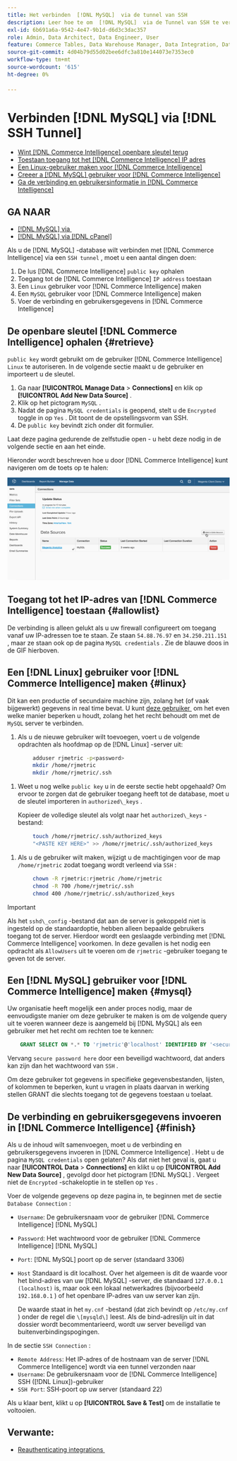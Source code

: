 ```yaml
---
title: Het verbinden  [!DNL MySQL]  via de tunnel van SSH
description: Leer hoe te om  [!DNL MySQL]  via de Tunnel van SSH te verbinden.
exl-id: 6b691a6a-9542-4e47-9b1d-d6d3c3dac357
role: Admin, Data Architect, Data Engineer, User
feature: Commerce Tables, Data Warehouse Manager, Data Integration, Data Import/Export, SQL Report Builder
source-git-commit: 4d04b79d55d02bee6dfc3a810e144073e7353ec0
workflow-type: tm+mt
source-wordcount: '615'
ht-degree: 0%

---
```


# Verbinden [!DNL MySQL] via [!DNL SSH Tunnel]

* [Wint  [!DNL Commerce Intelligence]  openbare sleutel terug](#retrieve)
* [Toestaan toegang tot het  [!DNL Commerce Intelligence]  IP adres](#allowlist)
* [Een Linux-gebruiker maken voor  [!DNL Commerce Intelligence]](#linux)
* [Creeer a [!DNL MySQL]  gebruiker voor  [!DNL Commerce Intelligence]](#mysql)
* [Ga de verbinding en gebruikersinformatie in  [!DNL Commerce Intelligence]](#finish)

## GA NAAR

* [[!DNL MySQL] via &#x200B;](../integrations/mysql-via-a-direct-connection.md)
* [[!DNL MySQL] via  [!DNL cPanel]](../integrations/mysql-via-cpanel.md)

Als u de [!DNL MySQL] -database wilt verbinden met [!DNL Commerce Intelligence] via een `SSH tunnel` , moet u een aantal dingen doen:

1. De lus [!DNL Commerce Intelligence] `public key` ophalen
1. Toegang tot de [!DNL Commerce Intelligence] `IP address` toestaan
1. Een `Linux` gebruiker voor [!DNL Commerce Intelligence] maken
1. Een `MySQL` gebruiker voor [!DNL Commerce Intelligence] maken
1. Voer de verbinding en gebruikersgegevens in [!DNL Commerce Intelligence]


## De openbare sleutel [!DNL Commerce Intelligence] ophalen {#retrieve}

`public key` wordt gebruikt om de gebruiker [!DNL Commerce Intelligence] `Linux` te autoriseren. In de volgende sectie maakt u de gebruiker en importeert u de sleutel.

1. Ga naar **[!UICONTROL Manage Data** > **Connections]** en klik op **[!UICONTROL Add New Data Source]** .
1. Klik op het pictogram `MySQL` .
1. Nadat de pagina `MySQL credentials` is geopend, stelt u de `Encrypted` toggle in op `Yes` . Dit toont de de opstellingsvorm van SSH.
1. De `public key` bevindt zich onder dit formulier.

Laat deze pagina gedurende de zelfstudie open - u hebt deze nodig in de volgende sectie en aan het einde.

Hieronder wordt beschreven hoe u door [!DNL Commerce Intelligence] kunt navigeren om de toets op te halen:

![&#x200B; Geanimeerde demonstratie van verbinding MySQL via de tunnel van SSH &#x200B;](../../../assets/MySQL_SSH.gif)<!--{: width="770"}-->

## Toegang tot het IP-adres van [!DNL Commerce Intelligence] toestaan {#allowlist}

De verbinding is alleen gelukt als u uw firewall configureert om toegang vanaf uw IP-adressen toe te staan. Ze staan `54.88.76.97` en `34.250.211.151` , maar ze staan ook op de pagina `MySQL credentials` . Zie de blauwe doos in de GIF hierboven.

## Een [!DNL Linux] gebruiker voor [!DNL Commerce Intelligence] maken {#linux}

Dit kan een productie of secundaire machine zijn, zolang het (of vaak bijgewerkt) gegevens in real time bevat. U kunt [&#x200B; deze gebruiker &#x200B;](../../../administrator/account-management/restrict-db-access.md) om het even welke manier beperken u houdt, zolang het het recht behoudt om met de `MySQL` server te verbinden.

1. Als u de nieuwe gebruiker wilt toevoegen, voert u de volgende opdrachten als hoofdmap op de [!DNL Linux] -server uit:

```bash
        adduser rjmetric -p<password>
        mkdir /home/rjmetric
        mkdir /home/rjmetric/.ssh
```

1. Weet u nog welke `public key` u in de eerste sectie hebt opgehaald? Om ervoor te zorgen dat de gebruiker toegang heeft tot de database, moet u de sleutel importeren in `authorized\_keys` .

   Kopieer de volledige sleutel als volgt naar het `authorized\_keys` -bestand:

```bash
        touch /home/rjmetric/.ssh/authorized_keys
        "<PASTE KEY HERE>" >> /home/rjmetric/.ssh/authorized_keys
```

1. Als u de gebruiker wilt maken, wijzigt u de machtigingen voor de map `/home/rjmetric` zodat toegang wordt verleend via `SSH` :

```bash
        chown -R rjmetric:rjmetric /home/rjmetric
        chmod -R 700 /home/rjmetric/.ssh
        chmod 400 /home/rjmetric/.ssh/authorized_keys
```

>[!IMPORTANT]
>
>Als het `sshd\_config` -bestand dat aan de server is gekoppeld niet is ingesteld op de standaardoptie, hebben alleen bepaalde gebruikers toegang tot de server. Hierdoor wordt een geslaagde verbinding met [!DNL Commerce Intelligence] voorkomen. In deze gevallen is het nodig een opdracht als `AllowUsers` uit te voeren om de `rjmetric` -gebruiker toegang te geven tot de server.

## Een [!DNL MySQL] gebruiker voor [!DNL Commerce Intelligence] maken {#mysql}

Uw organisatie heeft mogelijk een ander proces nodig, maar de eenvoudigste manier om deze gebruiker te maken is om de volgende query uit te voeren wanneer deze is aangemeld bij [!DNL MySQL] als een gebruiker met het recht om rechten toe te kennen:

```sql
    GRANT SELECT ON *.* TO 'rjmetric'@'localhost' IDENTIFIED BY '<secure password here>';
```

Vervang `secure password here` door een beveiligd wachtwoord, dat anders kan zijn dan het wachtwoord van `SSH` .

Om deze gebruiker tot gegevens in specifieke gegevensbestanden, lijsten, of kolommen te beperken, kunt u vragen in plaats daarvan in werking stellen GRANT die slechts toegang tot de gegevens toestaan u toelaat.

## De verbinding en gebruikersgegevens invoeren in [!DNL Commerce Intelligence] {#finish}

Als u de inhoud wilt samenvoegen, moet u de verbinding en gebruikersgegevens invoeren in [!DNL Commerce Intelligence] . Hebt u de pagina `MySQL credentials` open gelaten? Als dat niet het geval is, gaat u naar **[!UICONTROL Data** > **Connections]** en klikt u op **[!UICONTROL Add New Data Source]** , gevolgd door het pictogram [!DNL MySQL] . Vergeet niet de `Encrypted` -schakeloptie in te stellen op `Yes` .

Voer de volgende gegevens op deze pagina in, te beginnen met de sectie `Database Connection` :

* `Username`: De gebruikersnaam voor de gebruiker [!DNL Commerce Intelligence] [!DNL MySQL]
* `Password`: Het wachtwoord voor de gebruiker [!DNL Commerce Intelligence] [!DNL MySQL]
* `Port`: [!DNL MySQL] poort op de server (standaard 3306)
* `Host` Standaard is dit localhost. Over het algemeen is dit de waarde voor het bind-adres van uw [!DNL MySQL] -server, die standaard `127.0.0.1 (localhost)` is, maar ook een lokaal netwerkadres (bijvoorbeeld `192.168.0.1` ) of het openbare IP-adres van uw server kan zijn.

  De waarde staat in het `my.cnf` -bestand (dat zich bevindt op `/etc/my.cnf` ) onder de regel die `\[mysqld\]` leest. Als de bind-adreslijn uit in dat dossier wordt becommentarieerd, wordt uw server beveiligd van buitenverbindingspogingen.

In de sectie `SSH Connection` :

* `Remote Address`: Het IP-adres of de hostnaam van de server [!DNL Commerce Intelligence] wordt via een tunnel verzonden naar
* `Username`: De gebruikersnaam voor de [!DNL Commerce Intelligence] SSH ([!DNL Linux])-gebruiker
* `SSH Port`: SSH-poort op uw server (standaard 22)

Als u klaar bent, klikt u op **[!UICONTROL Save & Test]** om de installatie te voltooien.

## Verwante:

* [&#x200B; Reauthenticating integrations &#x200B;](https://experienceleague.adobe.com/docs/commerce-knowledge-base/kb/how-to/mbi-reauthenticating-integrations.html?lang=nl-NL)
